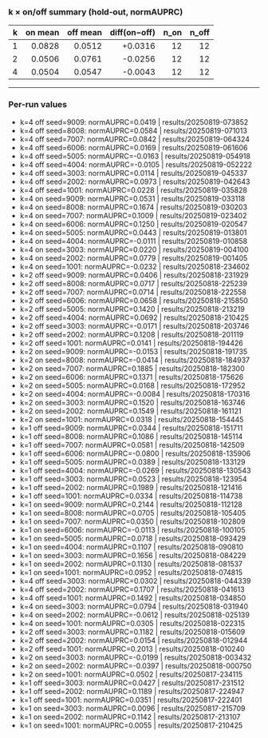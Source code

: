 ### k × on/off summary (hold‑out, normAUPRC)

| k | on mean | off mean | diff(on−off) | n_on | n_off |
|---:|---:|---:|---:|---:|---:|
| 1 | 0.0828 | 0.0512 | +0.0316 | 12 | 12 |
| 2 | 0.0506 | 0.0761 | -0.0256 | 12 | 12 |
| 4 | 0.0504 | 0.0547 | -0.0043 | 12 | 12 |

---


### Per-run values
- k=4 off seed=9009: normAUPRC=0.0419 | results/20250819-073852
- k=4 off seed=8008: normAUPRC=0.0584 | results/20250819-071013
- k=4 off seed=7007: normAUPRC=0.0842 | results/20250819-064324
- k=4 off seed=6006: normAUPRC=0.0169 | results/20250819-061606
- k=4 off seed=5005: normAUPRC=-0.0163 | results/20250819-054918
- k=4 off seed=4004: normAUPRC=-0.0105 | results/20250819-052222
- k=4 off seed=3003: normAUPRC=0.0114 | results/20250819-045337
- k=4 off seed=2002: normAUPRC=0.0973 | results/20250819-042643
- k=4 off seed=1001: normAUPRC=0.0228 | results/20250819-035828
- k=4 on seed=9009: normAUPRC=0.0531 | results/20250819-033118
- k=4 on seed=8008: normAUPRC=0.1674 | results/20250819-030203
- k=4 on seed=7007: normAUPRC=0.1009 | results/20250819-023402
- k=4 on seed=6006: normAUPRC=0.1250 | results/20250819-020547
- k=4 on seed=5005: normAUPRC=0.0443 | results/20250819-013801
- k=4 on seed=4004: normAUPRC=-0.0111 | results/20250819-010858
- k=4 on seed=3003: normAUPRC=0.0220 | results/20250819-004100
- k=4 on seed=2002: normAUPRC=0.0779 | results/20250819-001405
- k=4 on seed=1001: normAUPRC=-0.0232 | results/20250818-234602
- k=2 off seed=9009: normAUPRC=0.0406 | results/20250818-231929
- k=2 off seed=8008: normAUPRC=0.0717 | results/20250818-225239
- k=2 off seed=7007: normAUPRC=0.0714 | results/20250818-222558
- k=2 off seed=6006: normAUPRC=0.0658 | results/20250818-215850
- k=2 off seed=5005: normAUPRC=0.1420 | results/20250818-213219
- k=2 off seed=4004: normAUPRC=0.0692 | results/20250818-210425
- k=2 off seed=3003: normAUPRC=-0.0171 | results/20250818-203746
- k=2 off seed=2002: normAUPRC=0.1208 | results/20250818-201119
- k=2 off seed=1001: normAUPRC=0.0141 | results/20250818-194426
- k=2 on seed=9009: normAUPRC=-0.0153 | results/20250818-191735
- k=2 on seed=8008: normAUPRC=-0.0414 | results/20250818-184937
- k=2 on seed=7007: normAUPRC=0.1885 | results/20250818-182300
- k=2 on seed=6006: normAUPRC=0.1371 | results/20250818-175626
- k=2 on seed=5005: normAUPRC=0.0168 | results/20250818-172952
- k=2 on seed=4004: normAUPRC=-0.0084 | results/20250818-170316
- k=2 on seed=3003: normAUPRC=0.1520 | results/20250818-163746
- k=2 on seed=2002: normAUPRC=0.1549 | results/20250818-161121
- k=2 on seed=1001: normAUPRC=0.0318 | results/20250818-154445
- k=1 off seed=9009: normAUPRC=0.0344 | results/20250818-151711
- k=1 off seed=8008: normAUPRC=0.1086 | results/20250818-145114
- k=1 off seed=7007: normAUPRC=0.0581 | results/20250818-142509
- k=1 off seed=6006: normAUPRC=-0.0800 | results/20250818-135906
- k=1 off seed=5005: normAUPRC=0.0389 | results/20250818-133129
- k=1 off seed=4004: normAUPRC=-0.0269 | results/20250818-130543
- k=1 off seed=3003: normAUPRC=0.0523 | results/20250818-123954
- k=1 off seed=2002: normAUPRC=0.1989 | results/20250818-121416
- k=1 off seed=1001: normAUPRC=0.0334 | results/20250818-114738
- k=1 on seed=9009: normAUPRC=0.2144 | results/20250818-112128
- k=1 on seed=8008: normAUPRC=0.0705 | results/20250818-105405
- k=1 on seed=7007: normAUPRC=0.0350 | results/20250818-102809
- k=1 on seed=6006: normAUPRC=-0.0113 | results/20250818-100105
- k=1 on seed=5005: normAUPRC=0.0718 | results/20250818-093429
- k=1 on seed=4004: normAUPRC=0.1107 | results/20250818-090810
- k=1 on seed=3003: normAUPRC=0.1656 | results/20250818-084229
- k=1 on seed=2002: normAUPRC=0.1130 | results/20250818-081537
- k=1 on seed=1001: normAUPRC=0.0952 | results/20250818-074815
- k=4 off seed=3003: normAUPRC=0.0302 | results/20250818-044339
- k=4 off seed=2002: normAUPRC=0.1707 | results/20250818-041613
- k=4 off seed=1001: normAUPRC=0.1492 | results/20250818-034850
- k=4 on seed=3003: normAUPRC=0.0794 | results/20250818-031940
- k=4 on seed=2002: normAUPRC=-0.0612 | results/20250818-025139
- k=4 on seed=1001: normAUPRC=0.0305 | results/20250818-022315
- k=2 off seed=3003: normAUPRC=0.1182 | results/20250818-015609
- k=2 off seed=2002: normAUPRC=0.0154 | results/20250818-012944
- k=2 off seed=1001: normAUPRC=0.2013 | results/20250818-010240
- k=2 on seed=3003: normAUPRC=-0.0199 | results/20250818-003432
- k=2 on seed=2002: normAUPRC=-0.0397 | results/20250818-000750
- k=2 on seed=1001: normAUPRC=0.0502 | results/20250817-234115
- k=1 off seed=3003: normAUPRC=0.0427 | results/20250817-231512
- k=1 off seed=2002: normAUPRC=0.1189 | results/20250817-224947
- k=1 off seed=1001: normAUPRC=0.0351 | results/20250817-222401
- k=1 on seed=3003: normAUPRC=0.0096 | results/20250817-215709
- k=1 on seed=2002: normAUPRC=0.1142 | results/20250817-213107
- k=1 on seed=1001: normAUPRC=0.0055 | results/20250817-210425